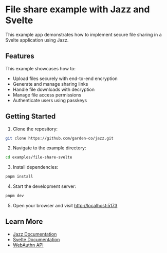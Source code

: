 # File share example with Jazz and Svelte

This example app demonstrates how to implement secure file sharing in a Svelte application using Jazz.

## Features

This example showcases how to:
- Upload files securely with end-to-end encryption
- Generate and manage sharing links
- Handle file downloads with decryption
- Manage file access permissions
- Authenticate users using passkeys

## Getting Started

1. Clone the repository:

```sh
git clone https://github.com/garden-co/jazz.git
```

2. Navigate to the example directory:

```sh
cd examples/file-share-svelte
```

3. Install dependencies:

```sh
pnpm install
```

4. Start the development server:

```sh
pnpm dev
```

5. Open your browser and visit [http://localhost:5173](http://localhost:5173)

## Learn More

- [Jazz Documentation](https://jazz.tools/docs/svelte)
- [Svelte Documentation](https://svelte.dev)
- [WebAuthn API](https://developer.mozilla.org/en-US/docs/Web/API/Web_Authentication_API)
